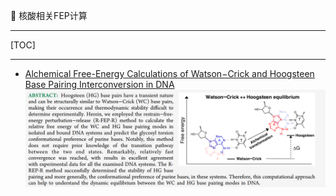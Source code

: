 👏 核酸相关FEP计算

---
[TOC]

---
* [Alchemical Free-Energy Calculations of Watson−Crick and Hoogsteen Base Pairing Interconversion in DNA](https://pubs.acs.org/doi/10.1021/acs.jctc.2c00848)
![](核酸相关FEP计算/核酸相关FEP计算_2022-11-10-22-11-32.png)